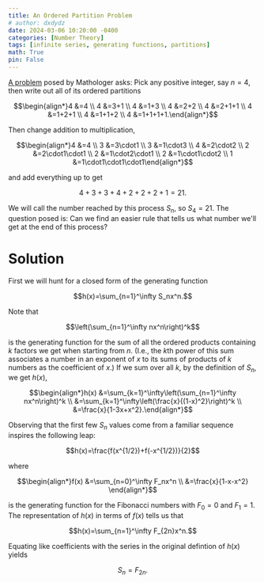 ```yaml
---
title: An Ordered Partition Problem
# author: dxdydz
date: 2024-03-06 10:20:00 -0400
categories: [Number Theory]
tags: [infinite series, generating functions, partitions]
math: True
pin: False
---
```


[A problem](https://youtu.be/iJ8pnCO0nTY?t=2943) posed by Mathologer asks: Pick any positive integer, say $n=4$, then write out all of its ordered partitions

$$\begin{align*}4 &=4 \\ 4 &=3+1 \\ 4 &=1+3 \\ 4 &=2+2 \\ 4 &=2+1+1 \\ 4 &=1+2+1 \\ 4 &=1+1+2 \\ 4 &=1+1+1+1.\end{align*}$$

Then change addition to multiplication,

$$\begin{align*}4 &=4 \\ 3 &=3\cdot1 \\ 3 &=1\cdot3 \\ 4 &=2\cdot2 \\ 2 &=2\cdot1\cdot1 \\ 2 &=1\cdot2\cdot1 \\ 2 &=1\cdot1\cdot2 \\ 1 &=1\cdot1\cdot1\cdot1\end{align*}$$

and add everything up to get

$$4+3+3+4+2+2+2+1=21.$$

We will call the number reached by this process $S_n$, so $S_4=21.$ The question posed is: Can we find an easier rule that tells us what number we'll get at the end of this process?

# Solution

First we will hunt for a closed form of the generating function

$$h(x)=\sum_{n=1}^\infty S_nx^n.$$

Note that

$$\left(\sum_{n=1}^\infty nx^n\right)^k$$

is the generating function for the sum of all the ordered products containing $k$ factors we get when starting from $n$. (I.e., the $k\text{th}$ power of this sum associates a number in an exponent of $x$ to its sums of products of $k$ numbers as the coefficient of $x$.) If we sum over all $k$, by the definition of $S_n$, we get $h(x)$,

$$\begin{align*}h(x) &=\sum_{k=1}^\infty\left(\sum_{n=1}^\infty nx^n\right)^k \\  &=\sum_{k=1}^\infty\left(\frac{x}{(1-x)^2}\right)^k \\  &=\frac{x}{1-3x+x^2}.\end{align*}$$

Observing that the first few $S_n$ values come from a familiar sequence inspires the following leap:

$$h(x)=\frac{f(x^{1/2})+f(-x^{1/2})}{2}$$

where

$$\begin{align*}f(x) &=\sum_{n=0}^\infty F_nx^n \\  &=\frac{x}{1-x-x^2} \end{align*}$$

is the generating function for the Fibonacci numbers with $F_0=0$ and $F_1=1$. The representation of $h(x)$ in terms of $f(x)$ tells us that

$$h(x)=\sum_{n=1}^\infty F_{2n}x^n.$$

Equating like coefficients with the series in the original defintion of $h(x)$ yields

$$S_n=F_{2n}.$$